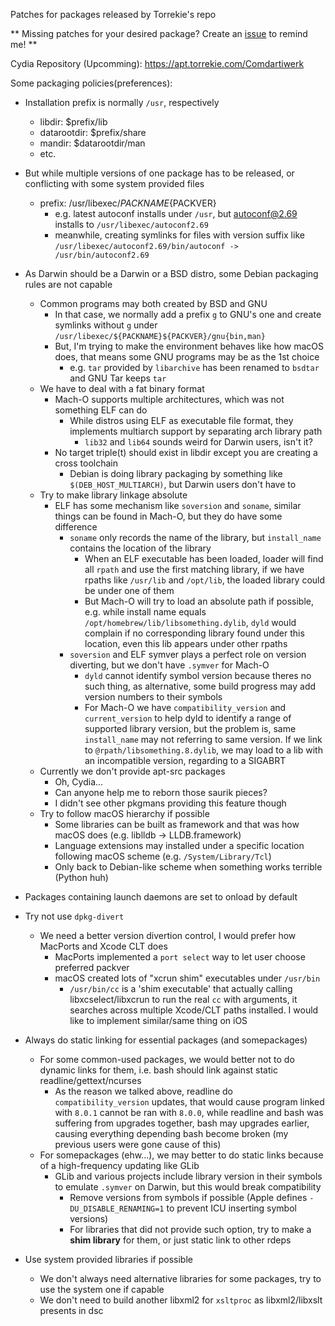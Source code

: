 Patches for packages released by Torrekie's repo

** Missing patches for your desired package? Create an [issue](issues/new) to remind me! **

Cydia Repository (Upcomming): https://apt.torrekie.com/Comdartiwerk

Some packaging policies(preferences):

 - Installation prefix is normally `/usr`, respectively
    - libdir: $prefix/lib
    - datarootdir: $prefix/share
    - mandir: $datarootdir/man
    - etc.

 - But while multiple versions of one package has to be released, or conflicting with some system provided files
    - prefix: /usr/libexec/${PACKNAME}${PACKVER}
       - e.g. latest autoconf installs under `/usr`, but autoconf@2.69 installs to `/usr/libexec/autoconf2.69`
       - meanwhile, creating symlinks for files with version suffix like `/usr/libexec/autoconf2.69/bin/autoconf -> /usr/bin/autoconf2.69`

 - As Darwin should be a Darwin or a BSD distro, some Debian packaging rules are not capable
    - Common programs may both created by BSD and GNU
       - In that case, we normally add a prefix `g` to GNU's one and create symlinks without `g` under `/usr/libexec/${PACKNAME}${PACKVER}/gnu{bin,man}`
       - But, I'm trying to make the environment behaves like how macOS does, that means some GNU programs may be as the 1st choice
          - e.g. `tar` provided by `libarchive` has been renamed to `bsdtar` and GNU Tar keeps `tar`
    - We have to deal with a fat binary format
       - Mach-O supports multiple architectures, which was not something ELF can do
          - While distros using ELF as executable file format, they implements multiarch support by separating arch library path
             - `lib32` and `lib64` sounds weird for Darwin users, isn't it?
       - No target triple(t) should exist in libdir except you are creating a cross toolchain
          - Debian is doing library packaging by something like `$(DEB_HOST_MULTIARCH)`, but Darwin users don't have to
    - Try to make library linkage absolute
       - ELF has some mechanism like `soversion` and `soname`, similar things can be found in Mach-O, but they do have some difference
          - `soname` only records the name of the library, but `install_name` contains the location of the library
             - When an ELF executable has been loaded, loader will find all `rpath` and use the first matching library, if we have rpaths like `/usr/lib` and `/opt/lib`, the loaded library could be under one of them
             - But Mach-O will try to load an absolute path if possible, e.g. while install name equals `/opt/homebrew/lib/libsomething.dylib`, `dyld` would complain if no corresponding library found under this location, even this lib appears under other rpaths
          - `soversion` and ELF symver plays a perfect role on version diverting, but we don't have `.symver` for Mach-O
             - `dyld` cannot identify symbol version because theres no such thing, as alternative, some build progress may add version numbers to their symbols
             - For Mach-O we have `compatibility_version` and `current_version` to help dyld to identify a range of supported library version, but the problem is, same `install_name` may not referring to same version. If we link to `@rpath/libsomething.8.dylib`, we may load to a lib with an incompatible version, regarding to a SIGABRT
    - Currently we don't provide apt-src packages
       - Oh, Cydia...
       - Can anyone help me to reborn those saurik pieces?
       - I didn't see other pkgmans providing this feature though
    - Try to follow macOS hierarchy if possible
       - Some libraries can be built as framework and that was how macOS does (e.g. liblldb -> LLDB.framework)
       - Language extensions may installed under a specific location following macOS scheme (e.g. `/System/Library/Tcl`)
       - Only back to Debian-like scheme when something works terrible (Python huh)

 - Packages containing launch daemons are set to onload by default

 - Try not use `dpkg-divert`
    - We need a better version divertion control, I would prefer how MacPorts and Xcode CLT does
       - MacPorts implemented a `port select` way to let user choose preferred packver
       - macOS created lots of "xcrun shim" executables under `/usr/bin`
          - `/usr/bin/cc` is a 'shim executable' that actually calling libxcselect/libxcrun to run the real `cc` with arguments, it searches across multiple Xcode/CLT paths installed. I would like to implement similar/same thing on iOS

 - Always do static linking for essential packages (and somepackages)
    - For some common-used packages, we would better not to do dynamic links for them, i.e. bash should link against static readline/gettext/ncurses
       - As the reason we talked above, readline do `compatibility_version` updates, that would cause program linked with `8.0.1` cannot be ran with `8.0.0`, while readline and bash was suffering from upgrades together, bash may upgrades earlier, causing everything depending bash become broken (my previous users were gone cause of this)
    - For somepackages (ehw...), we may better to do static links because of a high-frequency updating like GLib
       - GLib and various projects include library version in their symbols to emulate `.symver` on Darwin, but this would break compatibility
          - Remove versions from symbols if possible (Apple defines `-DU_DISABLE_RENAMING=1` to prevent ICU inserting symbol versions)
          - For libraries that did not provide such option, try to make a **shim library** for them, or just static link to other rdeps

 - Use system provided libraries if possible
    - We don't always need alternative libraries for some packages, try to use the system one if capable
    - We don't need to build another libxml2 for `xsltproc` as libxml2/libxslt presents in dsc

